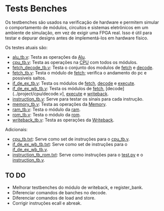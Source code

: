 # Tests Benches

Os testbenches são usados na verificação de hardware e permitem simular o
comportamento de módulos, circuitos e sistemas eletrônicos em um ambiente de
simulação, em vez de exigir uma FPGA real. Isso é útil para testar e depurar
designs antes de implementá-los em hardware físico.

Os testes atuais são:

- [alu_tb.v](alu_tb.v): Testa as operações da [Alu](../project/cpu/alu.v).
- [cpu_tb.v](cpu_tb.v): Testa as operações na [CPU](../project/cpu.v) com todos os módulos.
- [fetch_decode_tb.v](fetch_decode_tb.v): Testa o conjunto dos modulos de [fetch](../project/cpu/fetch.v) e [decode](../project/cpu/decode.v).
- [fetch_tb.v](fetch_tb.v): Testa o módulo de [fetch](../project/cpu/fetch.v); verifica o andamento do pc e possiveis saltos.
- [if_de_ex_tb.v](if_de_ex_tb.v): Testa os módulos de [fetch](../project/cpu/fetch.v), [decode](../project/cpu/decode.v) e [execute](../project/cpu/execute.v).
- [if_de_ex_wb_tb.v](if_de_ex_wb_tb.v): Testa os módulos de [fetch](../project/cpu/fetch.v), [decode](../project/cpu/decode.v], [execute](../project/cpu/execute.v) e [writeback](../project/cpu/writeback.v).
- [instruction_tb.v](instruction_tb.v): Serve para testar os sinais para cada instrução.
- [memory_tb.v](memory_tb.v): Testa as operações da [Memory](../project/cpu/memory.v).
- [ram_tb.v](ram_tb.v): Testa o módulo da [ram](../project/ram.v).
- [rom_tb.v](rom_tb.v): Testa o módulo da [rom](../project/rom.v).
- [writeback_tb.v](writeback_tb.v): Testa as operações da [Writeback](../project/cpu/writeback.v).

Adicionais:

- [cpu_tb.txt](cpu_tb.txt): Serve como set de instruções para o [cpu_tb.v](cpu_tb.v).
- [if_de_ex_wb_tb.txt](if_de_ex_wb_tb.txt): Serve como set de instruções para o [if_de_ex_wb_tb.v](if_de_ex_wb_tb.v).
- [instruction_tb_rom.txt](instruction_tb_rom.txt): Serve como instruções para o [test.py](../test.py) e o [instruction_tb.v](instruction_tb.v).

## TO DO

- Melhorar testbenches do módulo de writeback, e register_bank.
- Diferenciar comandos de banches no decode.
- Diferenciar comandos de load and store.
- Corrigir instruções ecall e abreak.
